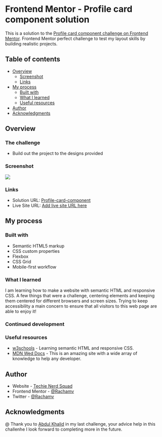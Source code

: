 # Frontend Mentor - Profile card component solution

This is a solution to the [Profile card component challenge on Frontend Mentor](https://www.frontendmentor.io/challenges/profile-card-component-cfArpWshJ). Frontend Mentor perfect challenge to test my layout skills by building realistic projects. 

## Table of contents

- [Overview](#overview)
  - [Screenshot](#screenshot)
  - [Links](#links)
- [My process](#my-process)
  - [Built with](#built-with)
  - [What I learned](#what-i-learned)
  - [Useful resources](#useful-resources)
- [Author](#author)
- [Acknowledgments](#acknowledgments)

## Overview

### The challenge

- Build out the project to the designs provided

### Screenshot

![](./screenshot.jpg)

### Links

- Solution URL: [Profile-card-component](https://github.com/Rachamv/Profile-card-component)
- Live Site URL: [Add live site URL here](https://your-live-site-url.com)

## My process

### Built with

- Semantic HTML5 markup
- CSS custom properties
- Flexbox
- CSS Grid
- Mobile-first workflow

### What I learned

I am learning how to make a website with semantic HTML and responsive CSS. A few things that were a challenge, centering
elements and keeping them centered for different browsers and screen sizes. Trying to keep accessibility a main concern to
ensure that all visitors to this web page are able to enjoy it!

### Continued development

### Useful resources
- [w3schools](https://www.w3schools.com) - Learning semantic HTML and responsive CSS.
- [MDN Wed Docs](https://developer.mozilla.org/en-US/) - This is an amazing site with a wide array of knowledge to help any developer.

## Author

- Website - [Techie Nerd Squad](https://tnsquad.com/)
- Frontend Mentor - [@Rachamv](https://www.frontendmentor.io/profile/rachamv)
- Twitter - [@Rachamv](https://www.twitter.com/Racham_v)

## Acknowledgments
@
Thank you to [Abdul Khalid](https://www.frontendmentor.io/profile/0xAbdulKhalid
) in my last challenge, your advice help in this challenhe
I look forward to completing more in the future.